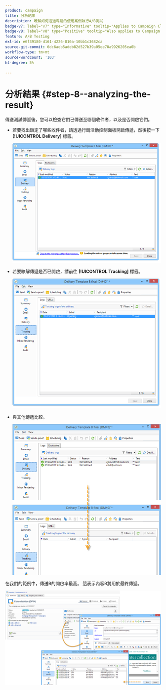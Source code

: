 ```yaml
---
product: campaign
title: 分析結果
description: 瞭解如何透過專屬的使用案例執行A/B測試
badge-v7: label="v7" type="Informative" tooltip="Applies to Campaign Classic v7"
badge-v8: label="v8" type="Positive" tooltip="Also applies to Campaign v8"
feature: A/B Testing
exl-id: e6f39180-d161-4226-810a-10bb1c3682ca
source-git-commit: 6dc6aeb5adeb82d527b39a05ee70a9926205ea0b
workflow-type: tm+mt
source-wordcount: '103'
ht-degree: 5%

---
```


# 分析結果 {#step-8--analyzing-the-result}



傳送測試傳遞後，您可以檢查它們已傳送至哪個收件者，以及是否開啟它們。

* 若要找出鎖定了哪些收件者，請透過行銷活動控制面板開啟傳遞，然後按一下 **[!UICONTROL Delivery]** 標籤。

   ![](assets/use_case_abtesting_analysis_001.png)

* 若要瞭解傳遞是否已開啟，請前往 **[!UICONTROL Tracking]** 標籤。

   ![](assets/use_case_abtesting_analysis_002.png)

* 與其他傳遞比較。

   ![](assets/use_case_abtesting_analysis_003.png)

在我們的範例中，傳送B的開啟率最高。 這表示內容B將用於最終傳遞。

![](assets/use_case_abtesting_analysis_004.png)

